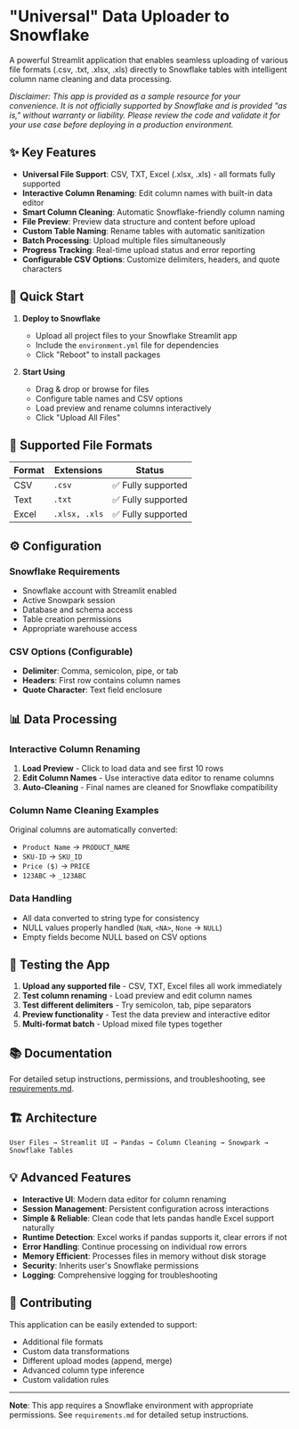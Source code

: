 # "Universal" Data Uploader to Snowflake

A powerful Streamlit application that enables seamless uploading of various file formats (.csv, .txt, .xlsx, .xls) directly to Snowflake tables with intelligent column name cleaning and data processing.

*Disclaimer: This app is provided as a sample resource for your convenience. It is not officially supported by Snowflake and is provided "as is," without warranty or liability. Please review the code and validate it for your use case before deploying in a production environment.*

## ✨ Key Features

- **Universal File Support**: CSV, TXT, Excel (.xlsx, .xls) - all formats fully supported
- **Interactive Column Renaming**: Edit column names with built-in data editor
- **Smart Column Cleaning**: Automatic Snowflake-friendly column naming
- **File Preview**: Preview data structure and content before upload
- **Custom Table Naming**: Rename tables with automatic sanitization
- **Batch Processing**: Upload multiple files simultaneously
- **Progress Tracking**: Real-time upload status and error reporting
- **Configurable CSV Options**: Customize delimiters, headers, and quote characters

## 🚀 Quick Start

1. **Deploy to Snowflake**
   - Upload all project files to your Snowflake Streamlit app
   - Include the `environment.yml` file for dependencies
   - Click "Reboot" to install packages

2. **Start Using**
   - Drag & drop or browse for files
   - Configure table names and CSV options
   - Load preview and rename columns interactively
   - Click "Upload All Files"

## 📁 Supported File Formats

| Format | Extensions | Status |
|--------|------------|--------|
| CSV | `.csv` | ✅ Fully supported |
| Text | `.txt` | ✅ Fully supported |
| Excel | `.xlsx, .xls` | ✅ Fully supported |

## ⚙️ Configuration

### Snowflake Requirements
- Snowflake account with Streamlit enabled
- Active Snowpark session
- Database and schema access
- Table creation permissions
- Appropriate warehouse access

### CSV Options (Configurable)
- **Delimiter**: Comma, semicolon, pipe, or tab
- **Headers**: First row contains column names
- **Quote Character**: Text field enclosure

## 📊 Data Processing

### Interactive Column Renaming
1. **Load Preview** - Click to load data and see first 10 rows
2. **Edit Column Names** - Use interactive data editor to rename columns
3. **Auto-Cleaning** - Final names are cleaned for Snowflake compatibility

### Column Name Cleaning Examples
Original columns are automatically converted:
- `Product Name` → `PRODUCT_NAME`
- `SKU-ID` → `SKU_ID`
- `Price ($)` → `PRICE`
- `123ABC` → `_123ABC`

### Data Handling
- All data converted to string type for consistency
- NULL values properly handled (`NaN`, `<NA>`, `None` → `NULL`)
- Empty fields become NULL based on CSV options

## 🔧 Testing the App

1. **Upload any supported file** - CSV, TXT, Excel files all work immediately
2. **Test column renaming** - Load preview and edit column names
3. **Test different delimiters** - Try semicolon, tab, pipe separators
4. **Preview functionality** - Test the data preview and interactive editor
5. **Multi-format batch** - Upload mixed file types together

## 📚 Documentation

For detailed setup instructions, permissions, and troubleshooting, see [requirements.md](requirements.md).

## 🏗️ Architecture

```
User Files → Streamlit UI → Pandas → Column Cleaning → Snowpark → Snowflake Tables
```

## 💡 Advanced Features

- **Interactive UI**: Modern data editor for column renaming
- **Session Management**: Persistent configuration across interactions
- **Simple & Reliable**: Clean code that lets pandas handle Excel support naturally
- **Runtime Detection**: Excel works if pandas supports it, clear errors if not
- **Error Handling**: Continue processing on individual row errors  
- **Memory Efficient**: Processes files in memory without disk storage
- **Security**: Inherits user's Snowflake permissions
- **Logging**: Comprehensive logging for troubleshooting

## 🤝 Contributing

This application can be easily extended to support:
- Additional file formats
- Custom data transformations
- Different upload modes (append, merge)
- Advanced column type inference
- Custom validation rules

---

**Note**: This app requires a Snowflake environment with appropriate permissions. See `requirements.md` for detailed setup instructions. 